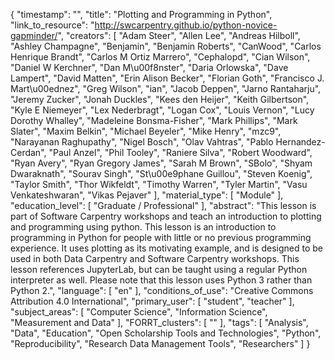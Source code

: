 {
    "timestamp": "",
    "title": "Plotting and Programming in Python",
    "link_to_resource": "http://swcarpentry.github.io/python-novice-gapminder/",
    "creators": [
        "Adam Steer",
        "Allen Lee",
        "Andreas Hilboll",
        "Ashley Champagne",
        "Benjamin",
        "Benjamin Roberts",
        "CanWood",
        "Carlos Henrique Brandt",
        "Carlos M Ortiz Marrero",
        "Cephalopd",
        "Cian Wilson",
        "Daniel W Kerchner",
        "Dan M\u00f8nster",
        "Daria Orlowska",
        "Dave Lampert",
        "David Matten",
        "Erin Alison Becker",
        "Florian Goth",
        "Francisco J. Mart\u00ednez",
        "Greg Wilson",
        "ian",
        "Jacob Deppen",
        "Jarno Rantaharju",
        "Jeremy Zucker",
        "Jonah Duckles",
        "Kees den Heijer",
        "Keith Gilbertson",
        "Kyle E Niemeyer",
        "Lex Nederbragt",
        "Logan Cox",
        "Louis Vernon",
        "Lucy Dorothy Whalley",
        "Madeleine Bonsma-Fisher",
        "Mark Phillips",
        "Mark Slater",
        "Maxim Belkin",
        "Michael Beyeler",
        "Mike Henry",
        "mzc9",
        "Narayanan Raghupathy",
        "Nigel Bosch",
        "Olav Vahtras",
        "Pablo Hernandez-Cerdan",
        "Paul Anzel",
        "Phil Tooley",
        "Raniere Silva",
        "Robert Woodward",
        "Ryan Avery",
        "Ryan Gregory James",
        "Sarah M Brown",
        "SBolo",
        "Shyam Dwaraknath",
        "Sourav Singh",
        "St\u00e9phane Guillou",
        "Steven Koenig",
        "Taylor Smith",
        "Thor Wikfeldt",
        "Timothy Warren",
        "Tyler Martin",
        "Vasu Venkateshwaran",
        "Vikas Pejaver"
    ],
    "material_type": [
        "Module"
    ],
    "education_level": [
        "Graduate / Professional"
    ],
    "abstract": "This lesson is part of Software Carpentry workshops and teach an introduction to plotting and programming using python. This lesson is an introduction to programming in Python for people with little or no previous programming experience. It uses plotting as its motivating example, and is designed to be used in both Data Carpentry and Software Carpentry workshops. This lesson references JupyterLab, but can be taught using a regular Python interpreter as well. Please note that this lesson uses Python 3 rather than Python 2.",
    "language": [
        "en"
    ],
    "conditions_of_use": "Creative Commons Attribution 4.0 International",
    "primary_user": [
        "student",
        "teacher"
    ],
    "subject_areas": [
        "Computer Science",
        "Information Science",
        "Measurement and Data"
    ],
    "FORRT_clusters": [
        ""
    ],
    "tags": [
        "Analysis",
        "Data",
        "Education",
        "Open Scholarship Tools and Technologies",
        "Python",
        "Reproducibility",
        "Research Data Management Tools",
        "Researchers"
    ]
}